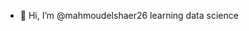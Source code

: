 - 👋 Hi, I’m @mahmoudelshaer26 learning data science

<!---
mahmoudelshaer26/mahmoudelshaer26 is a ✨ special ✨ repository because its `README.md` (this file) appears on your GitHub profile.
You can click the Preview link to take a look at your changes.
--->
